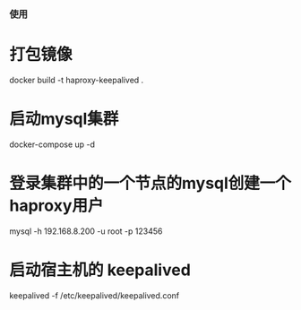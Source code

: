 ### 使用

# 打包镜像
docker build -t haproxy-keepalived . 

# 启动mysql集群
docker-compose up -d

# 登录集群中的一个节点的mysql创建一个haproxy用户
mysql -h 192.168.8.200 -u root -p 123456 

# 启动宿主机的 keepalived
keepalived -f /etc/keepalived/keepalived.conf
